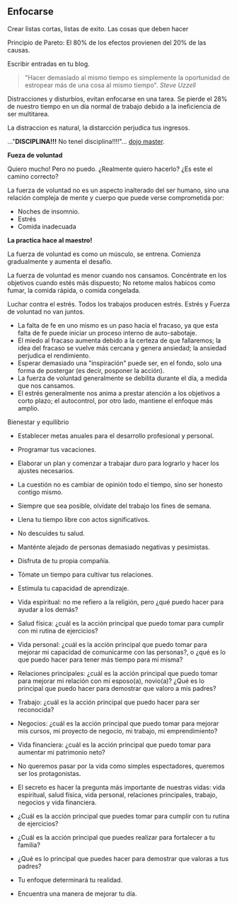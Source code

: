 ## Enfocarse

Crear listas cortas, listas de exito. Las cosas que deben hacer

Principio de Pareto: El 80% de los efectos provienen del 20% de las causas.

Escribir entradas en tu blog.

> "Hacer demasiado al mismo tiempo es simplemente la oportunidad de estropear
más de una cosa al mismo tiempo". *Steve Uzzell*

Distracciones y disturbios, evitan enfocarse en una tarea. Se pierde el 28% de nuestro tiempo en un día normal de trabajo debido a la ineficiencia de ser multitarea.

La distraccion es natural, la distarcción perjudica tus ingresos.

..."**DISCIPLINA!!!** No tenel disciplina!!!!"... [dojo master](https://www.southpark.lat/episodios/dspvu8/south-park-sangre-de-maria-temporada-9-ep-14).

**Fueza de voluntad**

Quiero mucho! Pero no puedo. ¿Realmente quiero hacerlo? ¿Es este el camino correcto?

La fuerza de voluntad no es un aspecto inalterado del ser humano, sino una
relación compleja de mente y cuerpo que puede verse comprometida por:

- Noches de insomnio.
- Estrés
- Comida inadecuada

**La practica hace al maestro!**

La fuerza de voluntad es como un músculo, se entrena. Comienza gradualmente y aumenta el desafío.

La fuerza de voluntad es menor cuando nos cansamos. Concéntrate en los objetivos cuando estés más dispuesto; No retome malos habicos como fumar, la comida rápida, o comida congelada.

Luchar contra el estrés. Todos los trabajos producen estrés. Estrés y Fuerza de
voluntad no van juntos.


- La falta de fe en uno mismo es un paso hacia el fracaso, ya que esta falta de
fe puede iniciar un proceso interno de auto-sabotaje.
- El miedo al fracaso aumenta debido a la certeza de que fallaremos; la idea del
fracaso se vuelve más cercana y genera ansiedad; la ansiedad perjudica el
rendimiento.
- Esperar demasiado una "inspiración" puede ser, en el fondo, solo una forma de
postergar (es decir, posponer la acción).
- La fuerza de voluntad generalmente se debilita durante el día, a medida que
nos cansamos.
- El estrés generalmente nos anima a prestar atención a los objetivos a corto
plazo; el autocontrol, por otro lado, mantiene el enfoque más amplio.

Bienestar y equilibrio

- Establecer metas anuales para el desarrollo profesional y personal.
- Programar tus vacaciones.
- Elaborar un plan y comenzar a trabajar duro para lograrlo y hacer los ajustes necesarios.
- La cuestión no es cambiar de opinión todo el tiempo, sino ser honesto contigo mismo.
- Siempre que sea posible, olvídate del trabajo los fines de semana.
- Llena tu tiempo libre con actos significativos.
- No descuides tu salud.
- Manténte alejado de personas demasiado negativas y pesimistas.
- Disfruta de tu propia compañía.
- Tómate un tiempo para cultivar tus relaciones.
- Estimula tu capacidad de aprendizaje.

- Vida espiritual: no me refiero a la religión, pero ¿qué puedo hacer para
ayudar a los demás?
- Salud física: ¿cuál es la acción principal que puedo tomar para cumplir
con mi rutina de ejercicios?
- Vida personal: ¿cuál es la acción principal que puedo tomar para mejorar
mi capacidad de comunicarme con las personas?, o ¿qué es lo que puedo hacer
para tener más tiempo para mí misma?
- Relaciones principales: ¿cuál es la acción principal que puedo tomar para
mejorar mi relación con mi esposo(a), novio(a)? ¿Qué es lo principal que
puedo hacer para demostrar que valoro a mis padres?
- Trabajo: ¿cuál es la acción principal que puedo hacer para ser reconocida?
- Negocios: ¿cuál es la acción principal que puedo tomar para mejorar mis cursos,
mi proyecto de negocio, mi trabajo, mi emprendimiento?
- Vida financiera: ¿cuál es la acción principal que puedo tomar para aumentar
mi patrimonio neto?

- No queremos pasar por la vida como simples espectadores, queremos ser los
protagonistas.
- El secreto es hacer la pregunta más importante de nuestras vidas: vida
espiritual, salud física, vida personal, relaciones principales, trabajo,
negocios y vida financiera.
- ¿Cuál es la acción principal que puedes tomar para cumplir con tu rutina
de ejercicios?
- ¿Cuál es la acción principal que puedes realizar para fortalecer a tu familia?
- ¿Qué es lo principal que puedes hacer para demostrar que valoras a tus padres?
- Tu enfoque determinará tu realidad.
- Encuentra una manera de mejorar tu día.

